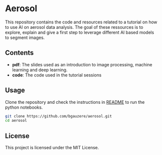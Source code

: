 # Aerosol

This repository contains the code and resources related to a tutorial on how to use AI on aerosol data analysis. The goal of these ressources is to explore, explain and give a first step to leverage different AI based models to segment images.

## Contents

- **pdf**: The slides used as an introduction to image processing, machine learning and deep learning.
- **code**: The code used in the tutorial sessions

## Usage

Clone the repository and check the instructions in [README](./code/Readme.md) to run the python notebooks.

```bash
git clone https://github.com/bgauzere/aerosol.git
cd aerosol
```

## License

This project is licensed under the MIT License.


